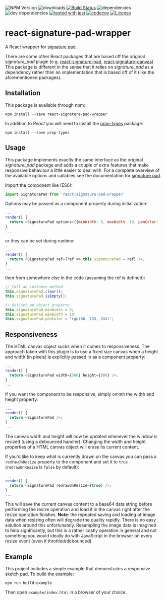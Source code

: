 ![NPM Version](https://img.shields.io/npm/v/react-signature-pad-wrapper.svg?branch=master)
![downloads](https://img.shields.io/npm/dt/react-signature-pad-wrapper.svg)
[![Build Status](https://travis-ci.org/michaeldzjap/react-signature-pad-wrapper.svg?branch=master)](https://travis-ci.org/michaeldzjap/react-signature-pad-wrapper)
![dependencies](https://img.shields.io/david/michaeldzjap/react-signature-pad-wrapper.svg)
![dev dependencies](https://img.shields.io/david/dev/michaeldzjap/react-signature-pad-wrapper.svg)
[![tested with jest](https://img.shields.io/badge/tested_with-jest-99424f.svg)](https://github.com/facebook/jest)
[![codecov](https://codecov.io/gh/michaeldzjap/react-signature-pad-wrapper/branch/master/graph/badge.svg)](https://codecov.io/gh/michaeldzjap/react-signature-pad-wrapper)
[![License](https://img.shields.io/npm/l/react-signature-pad-wrapper.svg)](https://github.com/michaeldzjap/react-signature-pad-wrapper/blob/master/LICENSE)

# react-signature-pad-wrapper
A React wrapper for [signature pad](https://github.com/szimek/signature_pad).

There are some other React packages that are based off the original *signature_pad* plugin (e.g. [react-signature-pad](https://github.com/blackjk3/react-signature-pad), [react-signature-canvas](https://github.com/agilgur5/react-signature-canvas)). This package is different in the sense that it relies on *signature_pad* as a dependency rather than an implementation that is based off of it (like the aforementioned packages).

## Installation
This package is available through npm:
```
npm install --save react-signature-pad-wrapper
```
In addition to *React* you will need to install the [prop-types](https://github.com/facebook/prop-types) package:
```
npm install --save prop-types
```

## Usage
This package implements exactly the same interface as the original *signature_pad* package and adds a couple of extra features that make responsive behaviour a little easier to deal with. For a complete overview of the available options and callables see the documentation for [signature pad](https://github.com/szimek/signature_pad).

Import the component like (ES6):
```javascript
import SignaturePad from 'react-signature-pad-wrapper'
```

Options may be passed as a component property during initialization:
```javascript
...
render() {
  return <SignaturePad options={{minWidth: 5, maxWidth: 10, penColor: 'rgb(66, 133, 244)'}} />;
}
...
```

or they can be set during runtime:
```javascript
...
render() {
  return <SignaturePad ref={ref => this.signaturePad = ref} />;
}
...
```
then from somewhere else in the code (assuming the ref is defined):
```javascript
// Call an instance method
this.signaturePad.clear();
this.signaturePad.isEmpty();

// Get/set an object property
this.signaturePad.minWidth = 5;
this.signaturePad.maxWidth = 10;
this.signaturePad.penColor = 'rgb(66, 133, 244)';
```

## Responsiveness
The HTML canvas object sucks when it comes to responsiveness. The approach taken with this plugin is to use a fixed size canvas when a height and width (in pixels) is explicitly passed in as a component property:
```javascript
...
render() {
  return <SignaturePad width={500} height={500} />;
}
...
```

If you want the component to be responsive, simply ommit the width and height property:
```javascript
...
render() {
  return <SignaturePad />;
}
...
```
The canvas width and height will now be updated whenever the window is resized (using a debounced handler). Changing the width and height properties of a HTML canvas object will erase its current content.

If you'd like to keep what is currently drawn on the canvas you can pass a `redrawOnResize` property to the component and set it to `true` (`redrawOnResize` is `false` by default):
```javascript
...
render() {
  return <SignaturePad redrawOnResize={true} />;
}
...
```
This will save the current canvas content to a base64 data string before performing the resize operation and load it in the canvas right after the resize operation finishes. **Note**: the repeated saving and loading of image data when resizing often will degrade the quality rapidly. There is no easy solution around this unfortunately. Resampling the image data is imagined to help significantly, but this is a rather costly operation in general and not something you would ideally do with JavaScript in the browser on every resize event (even if throttled/debounced).

## Example
This project includes a simple example that demonstrates a responsive sketch pad. To build the example:
```
npm run build:example
```
Then open `example/index.html` in a browser of your choice.
